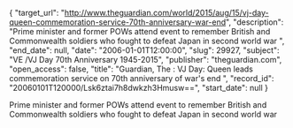 {
  "target_url": "http://www.theguardian.com/world/2015/aug/15/vj-day-queen-commemoration-service-70th-anniversary-war-end", 
  "description": "Prime minister and former POWs attend event to remember British and Commonwealth soldiers who fought to defeat Japan in second world war ", 
  "end_date": null, 
  "date": "2006-01-01T12:00:00", 
  "slug": 29927, 
  "subject": "VE /VJ Day 70th Anniversary 1945-2015", 
  "publisher": "theguardian.com", 
  "open_access": false, 
  "title": "Guardian, The : VJ Day: Queen leads commemoration service on 70th anniversary of war's end ", 
  "record_id": "20060101T120000/Lsk6ztai7h8dwkzh3Hmusw==", 
  "start_date": null
}

Prime minister and former POWs attend event to remember British and Commonwealth soldiers who fought to defeat Japan in second world war 